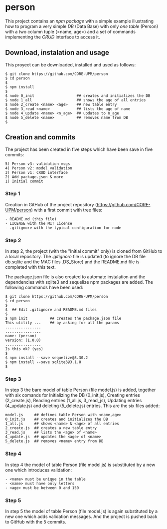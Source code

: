 # person

This project contains an *npm package* with a simple 
example illustrating how to program a very simple 
*DB* (Data Base) with only *one table* (Person) with 
a two column tuple (<name, age>) and a set of commands 
implementing the *CRUD* interface to access it.

## Download, instalation and usage

This proyect can be downloaded, installed and 
used as follows:

```
$ git clone https://github.com/CORE-UPM/person  
$ cd person
$
$ npm install
$
$ node 0_init                   ## creates and initializes the DB
$ node 1_all                    ## shows the age of all entries
$ node 2_create <name> <age>    ## new table entry
$ node 3_read <name>            ## lists the age of name
$ node 4_update <name> <n_age>  ## updates to n_age 
$ node 5_delete <name>          ## removes name from DB
$
```

## Creation and commits

The project has been created in five steps which have
been save in five commits:

```
5) Person v3: validation msgs
4) Person v2: model validation
3) Person v1: CRUD interface
2) Add package.json & more
1) Initial commit
```

### Step 1

Creation in GitHub of the project repository 
(https://github.com/CORE-UPM/person) with a
first commit with tree files:

```
- README.md (this file)
- LICENSE with the MIT License
- .gitignore with the typical configuration for node
```

### Step 2

In step 2, the project (with the "Initial commit" 
only) is cloned from GitHub to a local repository. 
The *.gitignore* file is updated (to ignore the 
DB file db.sqlite and the MAC files .DS_Store) 
and the README.md file is completed with this text. 

The package.json file is also created to automate 
instalation and the dependencies with sqlite3 and 
sequelize npm packages are added. The following 
commands have been used:

```
$ git clone https://github.com/CORE-UPM/person
$ cd person
$
$  ## Edit .gitignore and README.md files
$
$ npm init          ## creates the package.json file
This utility ...    ## by asking for all the params
................
................
name: (person) 
version: (1.0.0) 
................
Is this ok? (yes) 
$
$ npm install --save sequelize@3.30.2
$ npm install --save sqlite3@3.1.8
$       
```

### Step 3

In step 3 the bare model of table Person 
(file model.js) is added, together with 
six comands for Initializing the DB (0_init.js),
Creating entries (2_create.js), Reading entries 
(1_all.js, 3_read_js), Updating entries (4_update.js)
and deleting (5_delete.js) entries. This are the six 
files added:

```
model.js     ## defines table Person with <name,age>
0_init.js    ## creates and initializes the DB
1_all.js     ## shows <name> & <age> of all entries
2_create.js  ## creates a new table entry
3_read.js    ## lists the <age> of <name>
4_update.js  ## updates the <age> of <name> 
5_delete.js  ## removes <name> entry from DB
```

### Step 4

In step 4 the model of table Person (file model.js) 
is substituted by a new one which introduces validation:

```
- <name> must be unique in the table
- <name> must have only letters
- <age> must be between 0 and 150
```

### Step 5

In step 5 the model of table Person (file model.js) 
is again substituted by a new one which adds validation
messages. And the project is pushed back to GitHub with
the 5 commits. 

